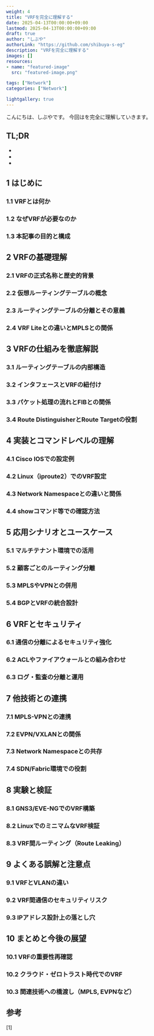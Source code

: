 ```yaml
---
weight: 4
title: "VRFを完全に理解する"
date: 2025-04-13T00:00:00+09:00
lastmod: 2025-04-13T00:00:00+09:00
draft: true
author: "しぶや"
authorLink: "https://github.com/shibuya-s-eg"
description: "VRFを完全に理解する"
images: []
resources:
- name: "featured-image"
  src: "featured-image.png"

tags: ["Network"]
categories: ["Network"]

lightgallery: true
---
```


<!--
Todo:
- TLDR

-->


こんにちは、しぶやです。
今回はを完全に理解していきます。


## TL;DR

*
*
*

## 1 はじめに
### 1.1 VRFとは何か
### 1.2 なぜVRFが必要なのか
### 1.3 本記事の目的と構成

## 2 VRFの基礎理解
### 2.1 VRFの正式名称と歴史的背景
### 2.2 仮想ルーティングテーブルの概念
### 2.3 ルーティングテーブルの分離とその意義
### 2.4 VRF Liteとの違いとMPLSとの関係

## 3 VRFの仕組みを徹底解説
### 3.1 ルーティングテーブルの内部構造
### 3.2 インタフェースとVRFの紐付け
### 3.3 パケット処理の流れとFIBとの関係
### 3.4 Route DistinguisherとRoute Targetの役割

## 4 実装とコマンドレベルの理解
### 4.1 Cisco IOSでの設定例
### 4.2 Linux（iproute2）でのVRF設定
### 4.3 Network Namespaceとの違いと関係
### 4.4 showコマンド等での確認方法

## 5 応用シナリオとユースケース
### 5.1 マルチテナント環境での活用
### 5.2 顧客ごとのルーティング分離
### 5.3 MPLSやVPNとの併用
### 5.4 BGPとVRFの統合設計

## 6 VRFとセキュリティ
### 6.1 通信の分離によるセキュリティ強化
### 6.2 ACLやファイアウォールとの組み合わせ
### 6.3 ログ・監査の分離と運用

## 7 他技術との連携
### 7.1 MPLS-VPNとの連携
### 7.2 EVPN/VXLANとの関係
### 7.3 Network Namespaceとの共存
### 7.4 SDN/Fabric環境での役割

## 8 実験と検証
### 8.1 GNS3/EVE-NGでのVRF構築
### 8.2 LinuxでのミニマムなVRF検証
### 8.3 VRF間ルーティング（Route Leaking）

## 9 よくある誤解と注意点
### 9.1 VRFとVLANの違い
### 9.2 VRF間通信のセキュリティリスク
### 9.3 IPアドレス設計上の落とし穴

## 10 まとめと今後の展望
### 10.1 VRFの重要性再確認
### 10.2 クラウド・ゼロトラスト時代でのVRF
### 10.3 関連技術への橋渡し（MPLS, EVPNなど）



## 参考

[1] []()
